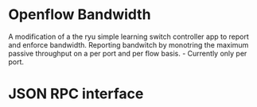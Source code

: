 Openflow Bandwidth
==================
A modification of a the ryu simple learning switch controller app to report and enforce bandwidth.
Reporting bandwitch by monotring the maximum passive throughput on a per port and per flow basis. - Currently only per port.


JSON RPC interface
=


